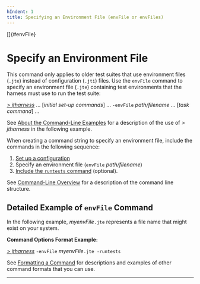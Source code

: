 ```yaml
---
hIndent: 1
title: Specifying an Environment File (envFile or envFiles)
---
```


[]{#envFile}

# Specify an Environment File

This command only applies to older test suites that use environment files (`.jte`) instead of
configuration (`.jti`) files. Use the `envFile` command to specify an environment file (`.jte`)
containing test environments that the harness must use to run the test suite:

[*\> jtharness*](aboutExamples.html) \... \[*initial set-up commands*\] \... `-envFile`
*path/filename* \... \[*task command*\] \...

See [About the Command-Line Examples](aboutExamples.html) for a description of the use of *\>
jtharness* in the following example.

When creating a command string to specify an environment file, include the commands in the following
sequence:

1.  [Set up a configuration](setupCommands.html)
2.  Specify an environment file (`envFile` *path/filename*)
3.  [Include the `runtests` command](runTests.html) (optional).

See [Command-Line Overview](commandLine.html) for a description of the command line structure.

## Detailed Example of `envFile` Command

In the following example, *myenvFile*`.jte` represents a file name that might exist on your system.

**Command Options Format Example:**

[*\> jtharness*](aboutExamples.html) `-envFile` *myenvFile*`.jte -runtests`

See [Formatting a Command](formatCommands.html) for descriptions and examples of other command
formats that you can use.

----------------------------------------------------------------------------------------------------


